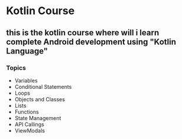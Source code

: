 # Kotlin Course

## this is the kotlin course where will i learn complete Android development using "Kotlin Language"

### Topics

- Variables
- Conditional Statements
- Loops
- Objects and Classes
- Lists
- Functions
- State Management
- API Callings
- ViewModals
